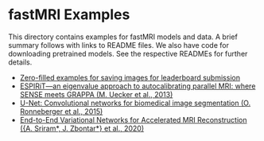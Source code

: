 # fastMRI Examples

This directory contains examples for fastMRI models and data. A brief summary
follows with links to README files. We also have code for downloading
pretrained models. See the respective READMEs for further details.

* [Zero-filled examples for saving images for leaderboard submission](zero_filled/README.md)
* [ESPIRiT—an eigenvalue approach to autocalibrating parallel MRI: where SENSE meets GRAPPA (M. Uecker et al., 2013)](cs/README.md)
* [U-Net: Convolutional networks for biomedical image segmentation (O. Ronneberger et al., 2015)](unet/README.md)
* [End-to-End Variational Networks for Accelerated MRI Reconstruction ({A. Sriram*, J. Zbontar*} et al., 2020)](varnet/README.md)
